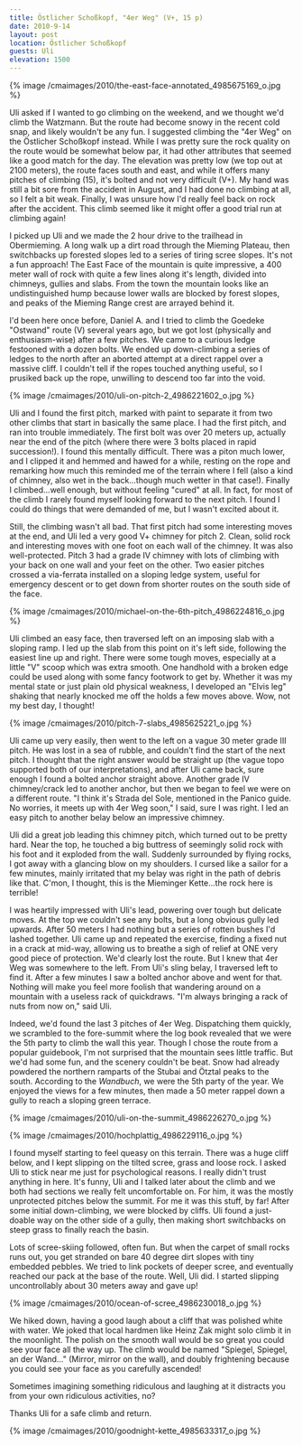```yaml
---
title: Östlicher Schoßkopf, "4er Weg" (V+, 15 p)
date: 2010-9-14
layout: post
location: Östlicher Schoßkopf
guests: Uli
elevation: 1500
---
```


{% image /cmaimages/2010/the-east-face-annotated_4985675169_o.jpg %}
  
Uli asked if I wanted to go climbing on the weekend, and we thought we'd
climb the Watzmann. But the route had become snowy in the recent cold snap,
and likely wouldn't be any fun. I suggested climbing the "4er Weg" on the
Östlicher Schoßkopf instead. While I was pretty sure the rock quality on
the route would be somewhat below par, it had other attributes that seemed
like a good match for the day. The elevation was pretty low (we top out
at 2100 meters), the route faces south and east, and while it offers many
pitches of climbing (15), it's bolted and not very difficult (V+). My hand
was still a bit sore from the accident in August, and I had done no climbing
at all, so I felt a bit weak. Finally, I was unsure how I'd really feel
back on rock after the accident. This climb seemed like it might offer
a good trial run at climbing again!
  
  
I picked up Uli and we made the 2 hour drive to the trailhead in Obermieming.
A long walk up a dirt road through the Mieming Plateau, then switchbacks
up forested slopes led to a series of tiring scree slopes. It's not a fun
approach! The East Face of the mountain is quite impressive, a 400 meter
wall of rock with quite a few lines along it's length, divided into chimneys,
gullies and slabs. From the town the mountain looks like an undistinguished
hump because lower walls are blocked by forest slopes, and peaks of the
Mieming Range crest are arrayed behind it.
  
  
I'd been here once before, Daniel A. and I tried to climb the Goedeke
"Ostwand" route (V) several years ago, but we got lost (physically and
enthusiasm-wise) after a few pitches. We came to a curious ledge festooned
with a dozen bolts. We ended up down-climbing a series of ledges to the
north after an aborted attempt at a direct rappel over a massive cliff.
I couldn't tell if the ropes touched anything useful, so I prusiked back
up the rope, unwilling to descend too far into the void.
  
  
{% image /cmaimages/2010/uli-on-pitch-2_4986221602_o.jpg %}
  
  
Uli and I found the first pitch, marked with paint to separate it from
two other climbs that start in basically the same place. I had the first
pitch, and ran into trouble immediately. The first bolt was over 20 meters
up, actually near the end of the pitch (where there were 3 bolts placed
in rapid succession!). I found this mentally difficult. There was a piton
much lower, and I clipped it and hemmed and hawed for a while, resting
on the rope and remarking how much this reminded me of the terrain where
I fell (also a kind of chimney, also wet in the back...though much wetter
in that case!). Finally I climbed...well enough, but without feeling "cured"
at all. In fact, for most of the climb I rarely found myself looking forward
to the next pitch. I found I could do things that were demanded of me,
but I wasn't excited about it.
  
  
Still, the climbing wasn't all bad. That first pitch had some interesting
moves at the end, and Uli led a very good V+ chimney for pitch 2\. Clean,
solid rock and interesting moves with one foot on each wall of the chimney.
It was also well-protected. Pitch 3 had a grade IV chimney with lots of
climbing with your back on one wall and your feet on the other. Two easier
pitches crossed a via-ferrata installed on a sloping ledge system, useful
for emergency descent or to get down from shorter routes on the south side
of the face.
  
  
{% image /cmaimages/2010/michael-on-the-6th-pitch_4986224816_o.jpg %}
  
  
Uli climbed an easy face, then traversed left on an imposing slab with
a sloping ramp. I led up the slab from this point on it's left side, following
the easiest line up and right. There were some tough moves, especially
at a little "V" scoop which was extra smooth. One handhold with a broken
edge could be used along with some fancy footwork to get by. Whether it
was my mental state or just plain old physical weakness, I developed an
"Elvis leg" shaking that nearly knocked me off the holds a few moves above.
Wow, not my best day, I thought!
  
  
{% image /cmaimages/2010/pitch-7-slabs_4985625221_o.jpg %}
  
  
Uli came up very easily, then went to the left on a vague 30 meter grade
III pitch. He was lost in a sea of rubble, and couldn't find the start
of the next pitch. I thought that the right answer would be straight up
(the vague topo supported both of our interpretations), and after Uli came
back, sure enough I found a bolted anchor straight above. Another grade
IV chimney/crack led to another anchor, but then we began to feel we were
on a different route. "I think it's Strada del Sole, mentioned in the Panico
guide. No worries, it meets up with 4er Weg soon," I said, sure I was right.
I led an easy pitch to another belay below an impressive chimney.
  
  
Uli did a great job leading this chimney pitch, which turned out to be
pretty hard. Near the top, he touched a big buttress of seemingly solid
rock with his foot and it exploded from the wall. Suddenly surrounded by
flying rocks, I got away with a glancing blow on my shoulders. I cursed
like a sailor for a few minutes, mainly irritated that my belay was right
in the path of debris like that. C'mon, I thought, this is the Mieminger
Kette...the rock here is terrible!
  
  
I was heartily impressed with Uli's lead, powering over tough but delicate
moves. At the top we couldn't see any bolts, but a long obvious gully led
upwards. After 50 meters I had nothing but a series of rotten bushes I'd
lashed together. Uli came up and repeated the exercise, finding a fixed
nut in a crack at mid-way, allowing us to breathe a sigh of relief at ONE
very good piece of protection. We'd clearly lost the route. But I knew
that 4er Weg was somewhere to the left. From Uli's sling belay, I traversed
left to find it. After a few minutes I saw a bolted anchor above and went
for that. Nothing will make you feel more foolish that wandering around
on a mountain with a useless rack of quickdraws. "I'm always bringing a
rack of nuts from now on," said Uli.
  
  
Indeed, we'd found the last 3 pitches of 4er Weg. Dispatching them quickly,
we scrambled to the fore-summit where the log book revealed that we were
the 5th party to climb the wall this year. Though I chose the route from
a popular guidebook, I'm not surprised that the mountain sees little traffic.
But we'd had some fun, and the scenery couldn't be beat. Snow had already
powdered the northern ramparts of the Stubai and Ötztal peaks to the south.
According to the _Wandbuch_, we were the 5th party of the year. We
enjoyed the views for a few minutes, then made a 50 meter rappel down a
gully to reach a sloping green terrace.
  
  
{% image /cmaimages/2010/uli-on-the-summit_4986226270_o.jpg %}
  
{% image /cmaimages/2010/hochplattig_4986229116_o.jpg %}
  
  
I found myself starting to feel queasy on this terrain. There was a huge
cliff below, and I kept slipping on the tilted scree, grass and loose rock.
I asked Uli to stick near me just for psychological reasons. I really didn't
trust anything in here. It's funny, Uli and I talked later about the climb
and we both had sections we really felt uncomfortable on. For him, it was
the mostly unprotected pitches below the summit. For me it was this stuff,
by far! After some initial down-climbing, we were blocked by cliffs. Uli
found a just-doable way on the other side of a gully, then making short
switchbacks on steep grass to finally reach the basin.
  
  
Lots of scree-skiing followed, often fun. But when the carpet of small
rocks runs out, you get stranded on bare 40 degree dirt slopes with tiny
embedded pebbles. We tried to link pockets of deeper scree, and eventually
reached our pack at the base of the route. Well, Uli did. I started slipping
uncontrollably about 30 meters away and gave up!
  
  
{% image /cmaimages/2010/ocean-of-scree_4986230018_o.jpg %}
  
  
We hiked down, having a good laugh about a cliff that was polished white
with water. We joked that local hardmen like Heinz Zak might solo climb
it in the moonlight. The polish on the smooth wall would be so great you
could see your face all the way up. The climb would be named "Spiegel,
Spiegel, an der Wand..." (Mirror, mirror on the wall), and doubly frightening
because you could see your face as you carefully ascended!
  
  
Sometimes imagining something ridiculous and laughing at it distracts
you from your own ridiculous activities, no?
  
  
Thanks Uli for a safe climb and return.
  
{% image /cmaimages/2010/goodnight-kette_4985633317_o.jpg %}
  
  
